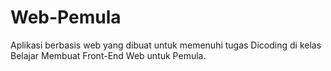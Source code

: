 # Web-Pemula
Aplikasi berbasis web yang dibuat untuk memenuhi tugas Dicoding di kelas Belajar Membuat Front-End Web untuk Pemula.

